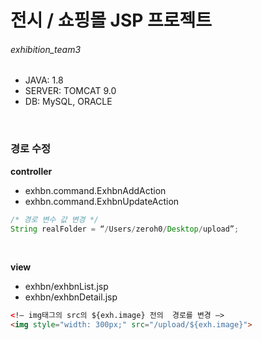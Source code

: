 # 전시 / 쇼핑몰 JSP 프로젝트
###### exhibition_team3

- JAVA: 1.8
- SERVER: TOMCAT 9.0
- DB: MySQL, ORACLE  

<br>

### 경로 수정

**controller**

- exhbn.command.ExhbnAddAction
- exhbn.command.ExhbnUpdateAction

``` java
/* 경로 변수 값 변경 */
String realFolder = “/Users/zeroh0/Desktop/upload”;
```

<br>

**view**

- exhbn/exhbnList.jsp
- exhbn/exhbnDetail.jsp

``` html
<!— img태그의 src의 ${exh.image} 전의  경로를 변경 —>
<img style="width: 300px;" src="/upload/${exh.image}">
```